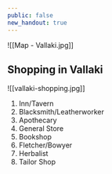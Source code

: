 ```yaml
---
public: false
new_handout: true
---
```


![[Map - Vallaki.jpg]]

## Shopping in Vallaki
![[vallaki-shopping.jpg]]
1. Inn/Tavern
2. Blacksmith/Leatherworker
3. Apothecary
4. General Store
5. Bookshop
6. Fletcher/Bowyer
7. Herbalist
8. Tailor Shop